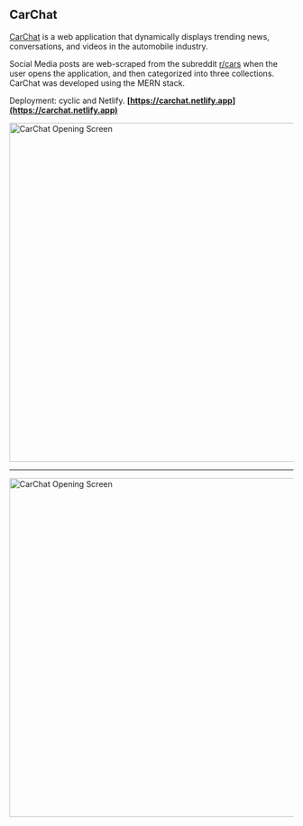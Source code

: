 ## CarChat

[CarChat](https://carchat.netlify.app) is a web application that dynamically displays trending news, conversations, and videos in the automobile industry.

Social Media posts are web-scraped from the subreddit [r/cars](https://www.reddit.com/r/cars/) when the user opens the application, and then categorized into three collections. CarChat was developed using the MERN stack.

Deployment: cyclic and Netlify. <b>[https://carchat.netlify.app](https://carchat.netlify.app)</b>

<img 
    src="https://user-images.githubusercontent.com/90867690/209488314-87eb7619-5f5e-494f-9216-3601c6bc6f66.png"
    width="600px"
    alt="CarChat Opening Screen"
  />

<hr>

<img 
    src="https://user-images.githubusercontent.com/90867690/209488668-b753e600-ec47-4ac9-a738-b4047d1f7309.png"
    width="600px"
    alt="CarChat Opening Screen"
  />
